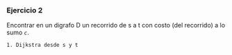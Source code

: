 ### Ejercicio 2

Encontrar en un digrafo D un recorrido de s a t con costo (del recorrido) a lo sumo _`c`_.



```
1. Dijkstra desde s y t
```